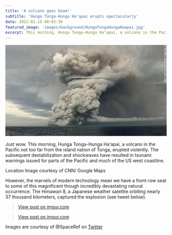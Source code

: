```yaml
---
title: 'A volcano goes boom!'
subtitle: 'Hunga Tonga-Hunga Haʻapai erupts spectacularly'
date: 2022-01-15 00:03:38
featured_image: 'images/background/HungaTongaHungaHaapai.jpg'
excerpt: This morning, Hunga Tonga-Hunga Haʻapai, a volcano in the Pacific not too far from the island nation of Tonga, erupted violently.
---
```



![](/images/blog_images/2022-01-15-HungaTongaHungaHaapai.jpeg)


Just wow. This morning, Hunga Tonga-Hunga Haʻapai, a volcano in the Pacific not too far from the island nation of Tonga, erupted violently. The subsequent destabilization and shockwaves have resulted in tsunami warnings issued for parts of the Pacific and much of the US west coastline. 

Location Image courtesy of CNN/ Google Maps

However, the marvels of modern technology mean we have a front-row seat to some of this magnificent though incredibly devastating natural occurrence. The Himawari 8, a Japanese weather satellite orbiting nearly 37 thousand kilometers, captured the explosion (see tweet below). 

<blockquote class="imgur-embed-pub" lang="en" data-id="ourtKCe"><a href="https://imgur.com/ourtKCe">View post on imgur.com</a></blockquote><script async src="//s.imgur.com/min/embed.js" charset="utf-8"></script>

<blockquote class="imgur-embed-pub" lang="en" data-id="pmDEGVy"><a href="https://imgur.com/pmDEGVy">View post on imgur.com</a></blockquote><script async src="//s.imgur.com/min/embed.js" charset="utf-8"></script>

Images are courtesy of @SpaceRef on [Twitter](https://twitter.com/SpaceRef/status/1482420575016476672)
